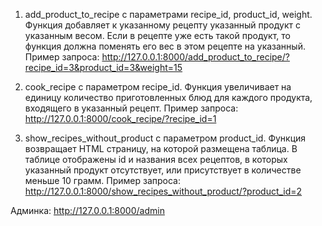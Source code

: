1.  add_product_to_recipe с параметрами recipe_id, product_id, weight. Функция добавляет к указанному рецепту указанный продукт с указанным весом. Если в рецепте уже есть такой продукт, то функция должна поменять его вес в этом рецепте на указанный.
  Пример запроса: http://127.0.0.1:8000/add_product_to_recipe/?recipe_id=3&product_id=3&weight=15

2. cook_recipe c параметром recipe_id. Функция увеличивает на единицу количество приготовленных блюд для каждого продукта, входящего в указанный рецепт.
  Пример запроса: http://127.0.0.1:8000/cook_recipe/?recipe_id=1

3. show_recipes_without_product с параметром product_id. Функция возвращает HTML страницу, на которой размещена таблица. В таблице отображены id и названия всех рецептов, в которых указанный продукт отсутствует, или присутствует в количестве меньше 10 грамм.
   Пример запроса: http://127.0.0.1:8000/show_recipes_without_product/?product_id=2 

Админка: http://127.0.0.1:8000/admin

